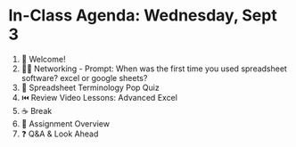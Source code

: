 # In-Class Agenda: Wednesday, Sept 3

1. 👋 Welcome! 
2. 👯‍♀️ Networking - Prompt: When was the first time you used spreadsheet software? excel or google sheets? 
3. 📝 Spreadsheet Terminology Pop Quiz 
4. ⏮️ Review Video Lessons: Advanced Excel
5. ☕ Break 
6. 📆 Assignment Overview
7. ❓ Q&A & Look Ahead
